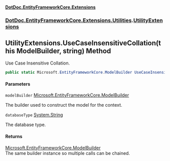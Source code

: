 #### [DotDoc\.EntityFrameworkCore\.Extensions](Home.md 'Home')
### [DotDoc\.EntityFrameworkCore\.Extensions\.Utilities](DotDoc.EntityFrameworkCore.Extensions.Utilities.md 'DotDoc\.EntityFrameworkCore\.Extensions\.Utilities').[UtilityExtensions](UtilityExtensions.md 'DotDoc\.EntityFrameworkCore\.Extensions\.Utilities\.UtilityExtensions')

## UtilityExtensions\.UseCaseInsensitiveCollation\(this ModelBuilder, string\) Method

Use Case Insensitive Collation\.

```csharp
public static Microsoft.EntityFrameworkCore.ModelBuilder UseCaseInsensitiveCollation(this Microsoft.EntityFrameworkCore.ModelBuilder modelBuilder, string? databaseType);
```
#### Parameters

<a name='DotDoc.EntityFrameworkCore.Extensions.Utilities.UtilityExtensions.UseCaseInsensitiveCollation(thisMicrosoft.EntityFrameworkCore.ModelBuilder,string).modelBuilder'></a>

`modelBuilder` [Microsoft\.EntityFrameworkCore\.ModelBuilder](https://learn.microsoft.com/en-us/dotnet/api/microsoft.entityframeworkcore.modelbuilder 'Microsoft\.EntityFrameworkCore\.ModelBuilder')

The builder used to construct the model for the context\.

<a name='DotDoc.EntityFrameworkCore.Extensions.Utilities.UtilityExtensions.UseCaseInsensitiveCollation(thisMicrosoft.EntityFrameworkCore.ModelBuilder,string).databaseType'></a>

`databaseType` [System\.String](https://learn.microsoft.com/en-us/dotnet/api/system.string 'System\.String')

The database type\.

#### Returns
[Microsoft\.EntityFrameworkCore\.ModelBuilder](https://learn.microsoft.com/en-us/dotnet/api/microsoft.entityframeworkcore.modelbuilder 'Microsoft\.EntityFrameworkCore\.ModelBuilder')  
The same builder instance so multiple calls can be chained\.